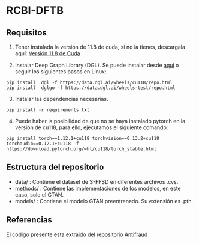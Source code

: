 # RCBI-DFTB

## Requisitos
1. Tener instalada la versión de 11.8 de cuda, si no la tienes, descargala aquí: 
[Versión 11.8 de Cuda](https://developer.nvidia.com/cuda-11-8-0-download-archive)

2. Instalar Deep Graph Library (DGL).
  Se puede instalar desde [aquí](https://www.dgl.ai/pages/start.html) o seguir los siguientes pasos en Linux:
```
pip install  dgl -f https://data.dgl.ai/wheels/cu118/repo.html
pip install  dglgo -f https://data.dgl.ai/wheels-test/repo.html
```

3. Instalar las dependencias necesarias.
```
pip install -r requirements.txt
```

4. Puede haber la posibilidad de que no se haya instalado pytorch en la versión de cu118, para ello, ejecutamos el siguiente comando:
```
pip install torch==1.12.1+cu118 torchvision==0.13.2+cu118 torchaudio==0.12.1+cu118 -f https://download.pytorch.org/whl/cu118/torch_stable.html
``` 
## Estructura del repositorio
- data/ : Contiene el dataset de S-FFSD en diferentes archivos .cvs.
- methods/ : Contiene las implementaciones de los modelos, en este caso, solo el GTAN.
- models/ : Contiene el modelo GTAN preentrenado. Su extensión es .pth.

## Referencias
El código presente esta extraido del repositorio [Antifraud](https://github.com/finint/antifraud)
